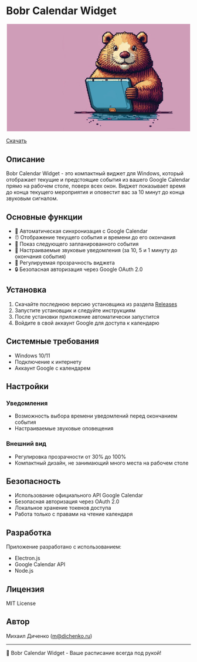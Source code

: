 # Bobr Calendar Widget

<p align="center">
  <img src="./assets/pic/bobr15x8.png" width=500" alt="Bobr Calendar Widget">
</p>

[Скачать](https://github.com/dichenko/Bobr-Calendar-Widget/releases)
## Описание
Bobr Calendar Widget - это компактный виджет для Windows, который отображает текущие и предстоящие события из вашего Google Calendar прямо на рабочем столе, поверх всех окон. Виджет показывает время до конца текущего мероприятия и оповестит вас за 10 минут до конца звуковым сигналом. 

## Основные функции
- 🔄 Автоматическая синхронизация с Google Calendar
- ⏰ Отображение текущего события и времени до его окончания
- 📅 Показ следующего запланированного события
- 🔔 Настраиваемые звуковые уведомления (за 10, 5 и 1 минуту до окончания события)
- 🎨 Регулируемая прозрачность виджета
- 🔒 Безопасная авторизация через Google OAuth 2.0

## Установка
1. Скачайте последнюю версию установщика из раздела [Releases](https://github.com/dichenko/Bobr-Calendar-Widget/releases)
2. Запустите установщик и следуйте инструкциям
3. После установки приложение автоматически запустится
4. Войдите в свой аккаунт Google для доступа к календарю

## Системные требования
- Windows 10/11
- Подключение к интернету
- Аккаунт Google с календарем

## Настройки
### Уведомления
- Возможность выбора времени уведомлений перед окончанием события
- Настраиваемые звуковые оповещения

### Внешний вид
- Регулировка прозрачности от 30% до 100%
- Компактный дизайн, не занимающий много места на рабочем столе

## Безопасность
- Использование официального API Google Calendar
- Безопасная авторизация через OAuth 2.0
- Локальное хранение токенов доступа
- Работа только с правами на чтение календаря

## Разработка
Приложение разработано с использованием:
- Electron.js
- Google Calendar API
- Node.js

## Лицензия
MIT License

## Автор
Михаил Диченко (m@dichenko.ru)

---
🐸 Bobr Calendar Widget - Ваше расписание всегда под рукой!
